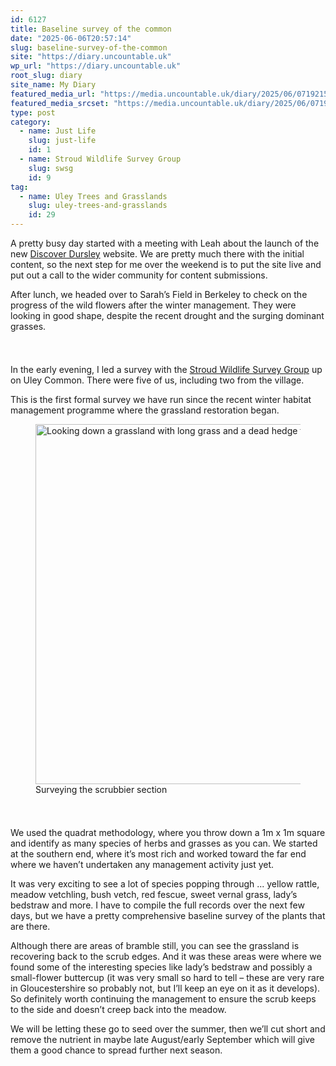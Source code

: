 ```yaml
---
id: 6127
title: Baseline survey of the common
date: "2025-06-06T20:57:14"
slug: baseline-survey-of-the-common
site: "https://diary.uncountable.uk"
wp_url: "https://diary.uncountable.uk"
root_slug: diary
site_name: My Diary
featured_media_url: "https://media.uncountable.uk/diary/2025/06/07192159/IMG20250606143356.webp"
featured_media_srcset: "https://media.uncountable.uk/diary/2025/06/07192159/IMG20250606143356-300x169.webp 300w, https://media.uncountable.uk/diary/2025/06/07192159/IMG20250606143356-1024x576.webp 1024w, https://media.uncountable.uk/diary/2025/06/07192159/IMG20250606143356-150x150.webp 150w, https://media.uncountable.uk/diary/2025/06/07192159/IMG20250606143356-640x360.webp 640w, https://media.uncountable.uk/diary/2025/06/07192159/IMG20250606143356.webp 1959w"
type: post
category:
  - name: Just Life
    slug: just-life
    id: 1
  - name: Stroud Wildlife Survey Group
    slug: swsg
    id: 9
tag:
  - name: Uley Trees and Grasslands
    slug: uley-trees-and-grasslands
    id: 29
---
```



<p>A pretty busy day started with a meeting with Leah about the launch of the new <a href="https://discoverdursley.org.uk/">Discover Dursley</a> website.  We are pretty much there with the initial content, so the next step for me over the weekend is to put the site live and put out a call to the wider community for content submissions.</p>



<p>After lunch, we headed over to Sarah&#8217;s Field in Berkeley to check on the progress of the wild flowers after the winter management.  They were looking in good shape, despite the recent drought and the surging dominant grasses.</p>


<style>.kb-row-layout-id6127_f15cc1-b8 > .kt-row-column-wrap{align-content:start;}:where(.kb-row-layout-id6127_f15cc1-b8 > .kt-row-column-wrap) > .wp-block-kadence-column{justify-content:start;}.kb-row-layout-id6127_f15cc1-b8 > .kt-row-column-wrap{column-gap:var(--global-kb-gap-md, 2rem);row-gap:var(--global-kb-gap-md, 2rem);padding-top:var(--global-kb-spacing-sm, 1.5rem);padding-bottom:var(--global-kb-spacing-sm, 1.5rem);grid-template-columns:repeat(2, minmax(0, 1fr));}.kb-row-layout-id6127_f15cc1-b8 > .kt-row-layout-overlay{opacity:0.30;}@media all and (max-width: 1024px){.kb-row-layout-id6127_f15cc1-b8 > .kt-row-column-wrap{grid-template-columns:repeat(2, minmax(0, 1fr));}}@media all and (max-width: 767px){.kb-row-layout-id6127_f15cc1-b8 > .kt-row-column-wrap{grid-template-columns:minmax(0, 1fr);}.kb-row-layout-id6127_f15cc1-b8 > .kt-row-column-wrap > .wp-block-kadence-column:nth-of-type(1){order:2;}.kb-row-layout-id6127_f15cc1-b8 > .kt-row-column-wrap > .wp-block-kadence-column:nth-of-type(2){order:1;}.kb-row-layout-id6127_f15cc1-b8 > .kt-row-column-wrap > .wp-block-kadence-column:nth-of-type(3){order:12;}.kb-row-layout-id6127_f15cc1-b8 > .kt-row-column-wrap > .wp-block-kadence-column:nth-of-type(4){order:11;}.kb-row-layout-id6127_f15cc1-b8 > .kt-row-column-wrap > .wp-block-kadence-column:nth-of-type(5){order:22;}.kb-row-layout-id6127_f15cc1-b8 > .kt-row-column-wrap > .wp-block-kadence-column:nth-of-type(6){order:21;}.kb-row-layout-id6127_f15cc1-b8 > .kt-row-column-wrap > .wp-block-kadence-column:nth-of-type(7){order:32;}.kb-row-layout-id6127_f15cc1-b8 > .kt-row-column-wrap > .wp-block-kadence-column:nth-of-type(8){order:31;}}</style><div class="kb-row-layout-wrap kb-row-layout-id6127_f15cc1-b8 alignnone wp-block-kadence-rowlayout"><div class="kt-row-column-wrap kt-has-2-columns kt-row-layout-equal kt-tab-layout-inherit kt-mobile-layout-row kt-row-valign-top">
<style>.kadence-column6127_be4b52-93 > .kt-inside-inner-col,.kadence-column6127_be4b52-93 > .kt-inside-inner-col:before{border-top-left-radius:0px;border-top-right-radius:0px;border-bottom-right-radius:0px;border-bottom-left-radius:0px;}.kadence-column6127_be4b52-93 > .kt-inside-inner-col{column-gap:var(--global-kb-gap-sm, 1rem);}.kadence-column6127_be4b52-93 > .kt-inside-inner-col{flex-direction:column;}.kadence-column6127_be4b52-93 > .kt-inside-inner-col > .aligncenter{width:100%;}.kadence-column6127_be4b52-93 > .kt-inside-inner-col:before{opacity:0.3;}.kadence-column6127_be4b52-93{position:relative;}@media all and (max-width: 1024px){.kadence-column6127_be4b52-93 > .kt-inside-inner-col{flex-direction:column;justify-content:center;}}@media all and (max-width: 767px){.kadence-column6127_be4b52-93 > .kt-inside-inner-col{flex-direction:column;justify-content:center;}}</style>
<div class="wp-block-kadence-column kadence-column6127_be4b52-93"><div class="kt-inside-inner-col">
<p>In the early evening, I led a survey with the <a href="https://stroudwildlifesurvey.org.uk">Stroud Wildlife Survey Group</a> up on Uley Common.  There were five of us, including two from the village.</p>



<p>This is the first formal survey we have run since the recent winter habitat management programme where the grassland restoration began.</p>
</div></div>


<style>.kadence-column6127_def971-b1 > .kt-inside-inner-col,.kadence-column6127_def971-b1 > .kt-inside-inner-col:before{border-top-left-radius:0px;border-top-right-radius:0px;border-bottom-right-radius:0px;border-bottom-left-radius:0px;}.kadence-column6127_def971-b1 > .kt-inside-inner-col{column-gap:var(--global-kb-gap-sm, 1rem);}.kadence-column6127_def971-b1 > .kt-inside-inner-col{flex-direction:column;}.kadence-column6127_def971-b1 > .kt-inside-inner-col > .aligncenter{width:100%;}.kadence-column6127_def971-b1 > .kt-inside-inner-col:before{opacity:0.3;}.kadence-column6127_def971-b1{position:relative;}@media all and (max-width: 1024px){.kadence-column6127_def971-b1 > .kt-inside-inner-col{flex-direction:column;justify-content:center;}}@media all and (max-width: 767px){.kadence-column6127_def971-b1 > .kt-inside-inner-col{flex-direction:column;justify-content:center;}}</style>
<div class="wp-block-kadence-column kadence-column6127_def971-b1"><div class="kt-inside-inner-col">
<figure class="wp-block-image size-large"><img loading="lazy" decoding="async" width="1024" height="576" src="https://media.uncountable.uk/diary/2025/06/07192128/IMG20250601112455-1024x576.webp" alt="Looking down a grassland with long grass and a dead hedge to the right" class="wp-image-6128" srcset="https://media.uncountable.uk/diary/2025/06/07192128/IMG20250601112455-1024x576.webp 1024w, https://media.uncountable.uk/diary/2025/06/07192128/IMG20250601112455-300x169.webp 300w, https://media.uncountable.uk/diary/2025/06/07192128/IMG20250601112455-640x360.webp 640w, https://media.uncountable.uk/diary/2025/06/07192128/IMG20250601112455.webp 1763w" sizes="auto, (max-width: 1024px) 100vw, 1024px" /><figcaption class="wp-element-caption">Surveying the scrubbier section</figcaption></figure>
</div></div>

</div></div>


<p>We used the quadrat methodology, where you throw down a 1m x 1m square and identify as many species of herbs and grasses as you can.  We started at the southern end, where it&#8217;s most rich and worked toward the far end where we haven&#8217;t undertaken any management activity just yet.</p>



<p>It was very exciting to see a lot of species popping through ... yellow rattle, meadow vetchling, bush vetch, red fescue, sweet vernal grass, lady&#8217;s bedstraw and more.  I have to compile the full records over the next few days, but we have a pretty comprehensive baseline survey of the plants that are there.</p>



<p>Although there are areas of bramble still, you can see the grassland is recovering back to the scrub edges. And it was these areas were where we found some of the interesting species like lady&#8217;s bedstraw and possibly a small-flower buttercup (it was very small so hard to tell &#8211; these are very rare in Gloucestershire so probably not, but I&#8217;ll keep an eye on it as it develops). So definitely worth continuing the management to ensure the scrub keeps to the side and doesn&#8217;t creep back into the meadow.</p>



<p>We will be letting these go to seed over the summer, then we&#8217;ll cut short and remove the nutrient in maybe late August/early September which will give them a good chance to spread further next season.</p>
